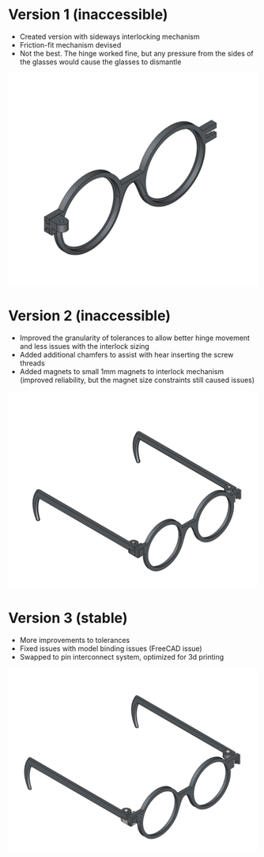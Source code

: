 # Version 1 (inaccessible)

- Created version with sideways interlocking mechanism
- Friction-fit mechanism devised
- Not the best. The hinge worked fine, but any pressure from the sides of the glasses would cause the glasses to dismantle

![v1](./docs/v1-profile.png)

# Version 2 (inaccessible)

- Improved the granularity of tolerances to allow better hinge movement and less issues with the interlock sizing
- Added additional chamfers to assist with hear inserting the screw threads
- Added magnets to small 1mm magnets to interlock mechanism (improved reliability, but the magnet size constraints still caused issues)

![v2](./docs/v2-profile.png)

# Version 3 (stable)

- More improvements to tolerances
- Fixed issues with model binding issues (FreeCAD issue)
- Swapped to pin interconnect system, optimized for 3d printing

![v3](./docs/v3-profile.png)
